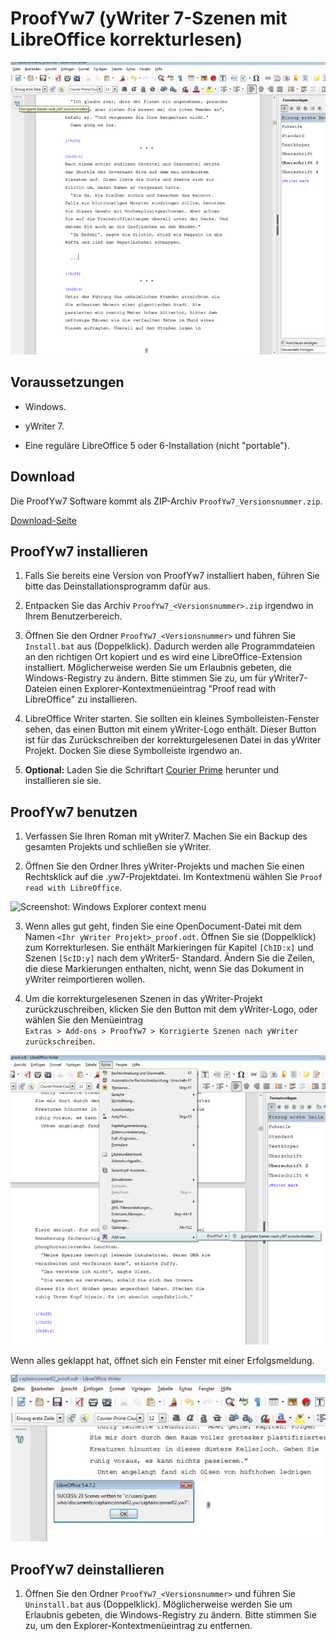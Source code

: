 # ProofYw7 (yWriter 7-Szenen mit LibreOffice korrekturlesen)

![Screenshot: Generated ODT in LibreOffice Writer](https://raw.githubusercontent.com/peter88213/ProofYw7/master/docs/Screenshots/screenshot1d.png)



## Voraussetzungen

* Windows.

* yWriter 7.

* Eine reguläre LibreOffice 5 oder 6-Installation (nicht "portable").



## Download

Die ProofYw7 Software kommt als ZIP-Archiv `ProofYw7_Versionsnummer.zip`. 

[Download-Seite](https://github.com/peter88213/ProofYw7/releases)



## ProofYw7 installieren

1. Falls Sie bereits eine Version von ProofYw7 installiert haben, führen Sie bitte das
   Deinstallationsprogramm dafür aus. 

2. Entpacken Sie das Archiv `ProofYw7_<Versionsnummer>.zip` irgendwo in Ihrem Benutzerbereich.  

3. Öffnen Sie den Ordner `ProofYw7_<Versionsnummer>` und führen Sie `Install.bat` aus 
   (Doppelklick). Dadurch werden alle Programmdateien an den richtigen Ort kopiert und es wird
   eine LibreOffice-Extension installiert. 
   Möglicherweise werden Sie um Erlaubnis gebeten, die Windows-Registry zu ändern. 
   Bitte stimmen Sie zu, um für yWriter7-Dateien einen Explorer-Kontextmenüeintrag 
   "Proof read with LibreOffice" zu installieren. 

4. LibreOffice Writer starten. Sie sollten ein kleines Symbolleisten-Fenster sehen, das einen
   Button mit einem yWriter-Logo enthält. Dieser Button ist für das Zurückschreiben der
   korrekturgelesenen Datei in das yWriter Projekt. Docken Sie diese Symbolleiste irgendwo an. 

4. __Optional:__  Laden Sie die Schriftart [Courier Prime](https://quoteunquoteapps.com/courierprime) herunter und installieren sie sie.



## ProofYw7 benutzen

1. Verfassen Sie Ihren Roman mit yWriter7. Machen Sie ein Backup des gesamten Projekts
   und schließen sie yWriter.

2. Öffnen Sie den Ordner Ihres yWriter-Projekts und machen Sie einen Rechtsklick auf die
   .yw7-Projektdatei. Im Kontextmenü wählen Sie `Proof read with LibreOffice`.
   
![Screenshot: Windows Explorer context menu](https://raw.githubusercontent.com/peter88213/yW2OO/master/docs/Screenshots/ProofYw7_cm.png)

3. Wenn alles gut geht, finden Sie eine OpenDocument-Datei mit dem Namen 
   `<Ihr yWriter Projekt>_proof.odt`. Öffnen Sie sie (Doppelklick) zum Korrekturlesen. 
   Sie enthält Markieringen für Kapitel `[ChID:x]` und Szenen `[ScID:y]` nach dem yWriter5-
   Standard.  Ändern Sie die Zeilen, die diese Markierungen enthalten, nicht, wenn Sie das 
   Dokument in yWriter reimportieren wollen. 

3. Um die korrekturgelesenen Szenen in das yWriter-Projekt zurückzuschreiben, klicken Sie den 
   Button mit dem yWriter-Logo, oder wählen Sie den Menüeintrag  
   `Extras > Add-ons > ProofYw7 > Korrigierte Szenen nach yWriter zurückschreiben`.

![Screenshot: Generated ODT in LibreOffice Writer](https://raw.githubusercontent.com/peter88213/ProofYw7/master/docs/Screenshots/screenshot2d.png)

Wenn alles geklappt hat, öffnet sich ein Fenster mit einer Erfolgsmeldung.

![Screenshot: Generated ODT in LibreOffice Writer](https://raw.githubusercontent.com/peter88213/ProofYw7/master/docs/Screenshots/screenshot3d.png)



## ProofYw7 deinstallieren

1. Öffnen Sie den Ordner `ProofYw7_<Versionsnummer>` und führen Sie `Uninstall.bat` aus 
   (Doppelklick). Möglicherweise werden Sie  um Erlaubnis gebeten, die Windows-Registry zu ändern. 
   Bitte stimmen Sie zu, um den Explorer-Kontextmenüeintrag zu entfernen.

